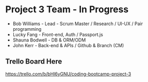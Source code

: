 # Project 3 Team - In Progress
 - Bob Williams - Lead - Scrum Master / Research / UI-UX / Pair programming
 - Lucky Fang - Front-end, Auth / Passport.js
 - Shauna Bodwell - DB & ORM/ODM
 - John Kerr - Back-end & APIs / Github & Branch (CM)

 ## Trello Board Here
 https://trello.com/b/bHI6yGNU/coding-bootcamp-project-3

 